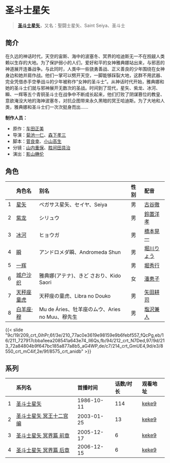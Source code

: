 # 圣斗士星矢


> <u>**[圣斗士星矢](http://bgm.tv/subject/4843)**</u>，又名：聖闘士星矢、Saint Seiya、圣斗士

## 简介


在久远的神话时代，天空的宙斯、海中的波塞冬、冥界的哈迪斯无一不在觊觎人类赖以生存的大地。为了保护弱小的人们，爱好和平的女神雅典娜站出来，与邪恶的神道展开连番战争。与此同时，人类中一些骁勇善战、正义善良的少年围绕在女神身边和她并肩作战。他们一掌可以劈开天空，一脚能够踩裂大地，这群不用武器、完全凭借赤手空拳战斗的少年被称作“女神的圣斗士”。从神话时代开始，雅典娜和她的圣斗士们就与邪神展开无数次的圣战。时间到了现代，星矢、紫龙、冰河、瞬、一辉等五个青铜圣斗士在战争中不断成长起来，他们打败了阴谋篡位的教皇、意欲淹没大地的海神波塞冬，对抗企图带来永久黑暗的冥王哈迪斯。为了大地和人类，雅典娜和圣斗士们一次次挺身而出……

**制作人员：**
- 原作：[车田正美](http://bgm.tv/person/800)
- 导演：[菊池一仁](http://bgm.tv/person/40106)、[森下孝三](http://bgm.tv/person/1330)
- 脚本：[菅良幸](http://bgm.tv/person/440)、[小山高生](http://bgm.tv/person/176)
- 分镜：[山内重保](http://bgm.tv/person/801)、[胜间田具治](http://bgm.tv/person/1728)
- 演出：[影山楙伦](http://bgm.tv/person/854)

## 角色

|     |   角色名   |   别名  | 性别 |  配音  |
|:--- |:------  |:----      |:---  |:--   |
| 1 | [星矢](http://bgm.tv/character/209) | ペガサス星矢、セイヤ、Seiya | 男 | [古谷徹](http://bgm.tv/person/4095) |
| 2 | [紫龙](http://bgm.tv/character/210) | シリュウ | 男 | [鈴置洋孝](http://bgm.tv/person/3989) |
| 3 | [冰河](http://bgm.tv/character/211) | ヒョウガ | 男 | [橋本晃一](http://bgm.tv/person/5237) |
| 4 | [瞬](http://bgm.tv/character/212) | アンドロメダ瞬、Andromeda Shun | 男 | [堀川りょう](http://bgm.tv/person/4135) |
| 5 | [一辉](http://bgm.tv/character/213) |  | 男 | [堀秀行](http://bgm.tv/person/4100) |
| 6 | [城户沙织](http://bgm.tv/character/214) | 雅典娜(アテナ)、きど さおり、Kido Saori | 女 | [潘恵子](http://bgm.tv/person/4388) |
| 7 | [天秤座童虎](http://bgm.tv/character/8550) | 天秤座の童虎、Libra no Douko | 男 | [矢田耕司](http://bgm.tv/person/4315) |
| 8 | [白羊座·穆](http://bgm.tv/character/8575) | Mu de Áries、牡羊座のムウ、Aries no Muu、穆先生 | 男 | [塩沢兼人](http://bgm.tv/person/3834) |

{{< slide "9c/19/209_crt_0ihPr,6f/3e/210_77ac0e3619e98159e9b6febf557_fQcPg,eb/16/211_727917cbba1eea208541a643e74_Il6Qs,fb/94/212_crt_N7Ded,97/9d/213_72a84804b9f647bc185a877a8b5_aG4WP,de/c7/214_crt_GmUE4,9d/e3/8550_crt_mC4if,2e/9f/8575_crt_anidb" >}}

## 系列

|     | 系列名          | 首播时间       | 话数/时长 | 观看地址                                                     |
| :-- | :----------- | :--------- | :---- | :------------------------------------------------------- |
| 1   |[圣斗士星矢](https://bgm.tv/subject/4843)| 1986-10-11 | 114   | [keke9](https://www.keke9.app/play/61231-32-122095.html) |
| 2   |[圣斗士星矢 冥王十二宫编](https://bgm.tv/subject/593)| 2003-01-25 | 13    | [keke9](https://www.keke9.app/play/60356-32-15366.html)  |
| 3   |[圣斗士星矢 冥界篇 前章](https://bgm.tv/subject/20232)| 2005-12-17 | 6     | [keke9](https://www.keke9.app/play/40821-4-382129.html)  |
| 4   |[圣斗士星矢 冥界篇 后章](https://bgm.tv/subject/20234)| 2006-12-15 | 6     | [keke9](https://www.keke9.app/detail/40822.html)         |

<!--

## MAD

{{< media auto="mad/saint_seiya" >}}

-->



